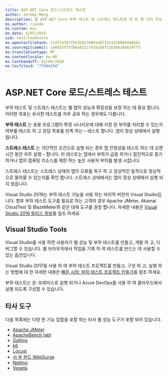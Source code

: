 ```yaml
---
title: ASP.NET Core 로드/스트레스 테스트
author: Jeremy-Meng
description: 앱 ASP.NET Core 부하 테스트 및 스트레스 테스트에 대 한 몇 가지 주요 도구 및 접근 방식을 알아보세요.
ms.author: riande
ms.custom: mvc
ms.date: 4/05/2019
uid: test/loadtests
ms.openlocfilehash: 1fd77a767fb53b9276081dd712e13108094a0382
ms.sourcegitcommit: cb6015f737b6a93127016ab0f21b58e34b624ff3
ms.translationtype: MT
ms.contentlocale: ko-KR
ms.lasthandoff: 02/04/2020
ms.locfileid: "77004294"
---
```

# <a name="aspnet-core-loadstress-testing"></a>ASP.NET Core 로드/스트레스 테스트

부하 테스트 및 스트레스 테스트는 웹 앱의 성능과 확장성을 보장 하는 데 중요 합니다. 이러한 목표는 유사한 테스트를 자주 공유 하는 경우에도 다릅니다.

**부하 테스트** 는 응용 프로그램이 특정 시나리오에 대해 지정 된 부하를 처리할 수 있는지 여부를 테스트 하 고 응답 목표를 만족 하는 &ndash; 테스트 합니다. 앱이 정상 상태에서 실행 됩니다.

**스트레스 테스트** 는 극단적인 조건으로 실행 되는 경우 앱 안정성을 테스트 하는 데 오랜 시간 동안 자주 실행 &ndash; 합니다. 이 테스트는 앱에서 부하가 급증 하거나 점진적으로 증가 하거나 앱의 컴퓨팅 리소스를 제한 하는 높은 사용자 부하를 발생 시킵니다.

스트레스 테스트는 스트레스 상태의 앱이 오류를 복구 하 고 정상적인 동작으로 정상적으로 돌아올 수 있는지를 확인 합니다. 스트레스 상태에서는 앱이 정상 상태에서 실행 되지 않습니다.

Visual Studio 2019는 부하 테스트 기능을 사용 하는 마지막 버전의 Visual Studio입니다. 향후 부하 테스트 도구를 필요로 하는 고객의 경우 Apache JMeter, Akamai CloudTest 및 BlazeMeter와 같은 대체 도구를 권장 합니다. 자세한 내용은 [Visual Studio 2019 릴리스 정보](/visualstudio/releases/2019/release-notes-v16.0#test-tools)를 참조 하세요.

## <a name="visual-studio-tools"></a>Visual Studio Tools

Visual Studio를 사용 하면 사용자가 웹 성능 및 부하 테스트를 만들고, 개발 하 고, 디버그할 수 있습니다. 웹 브라우저에서 작업을 기록 하 여 테스트를 만드는 데 사용할 수 있는 옵션입니다.

Visual Studio 2017을 사용 하 여 부하 테스트 프로젝트를 만들고, 구성 하 고, 실행 하는 방법에 대 한 자세한 내용은 [빠른 시작: 부하 테스트 프로젝트 만들기](/visualstudio/test/quickstart-create-a-load-test-project?view=vs-2017)를 참조 하세요.

부하 테스트는 온-프레미스로 실행 되거나 Azure DevOps를 사용 하 여 클라우드에서 실행 되도록 구성할 수 있습니다.

## <a name="third-party-tools"></a>타사 도구

다음 목록에는 다양 한 기능 집합을 포함 하는 타사 웹 성능 도구가 포함 되어 있습니다.

* [Apache JMeter](https://jmeter.apache.org/)
* [ApacheBench (ab)](https://httpd.apache.org/docs/2.4/programs/ab.html)
* [Gatling](https://gatling.io/)
* [k6](https://k6.io)
* [Locust](https://locust.io/)
* [서 부 윈드 WebSurge](https://websurge.west-wind.com/)
* [Netling](https://github.com/hallatore/Netling)
* [Vegeta](https://github.com/tsenart/vegeta)

